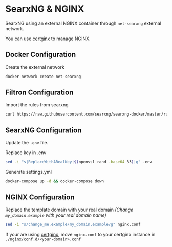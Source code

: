 # SearxNG & NGINX

SearxNG using an external NGINX container through `net-searxng` external network.

You can use [certginx](https://gitlab.com/certginx/certginx) to manage NGINX.

## **Docker Configuration**

Create the external network
```sh
docker network create net-searxng
```

## **Filtron Configuration**

Import the rules from searxng
```sh
curl https://raw.githubusercontent.com/searxng/searxng-docker/master/rules.json > rules.json
```

## **SearxNG Configuration**

Update the `.env` file.

Replace key in .env
```sh
sed -i "s|ReplaceWithARealKey|$(openssl rand -base64 33)|g" .env
```

Generate settings.yml 
```sh
docker-compose up -d && docker-compose down
```


## **NGINX Configuration**

Replace the template domain with your real domain *(Change `my_domain.example` with your real domain name)*
```sh
sed -i "s/change_me.example/my_domain.example/g" nginx.conf
```

If your are using [certginx](https://gitlab.com/certginx/certginx), move `nginx.conf` to your certginx instance in `./nginx/conf.d/<your-domain>.conf`
